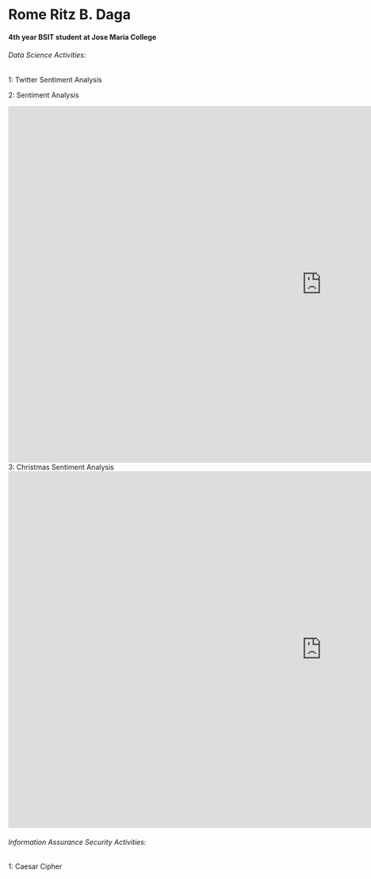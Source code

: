 <h1>Rome Ritz B. Daga</h1>

<h4>4th year BSIT student at Jose Maria College</h4>

<h6>Data Science Activities:</h6>
  1: Twitter Sentiment Analysis
  
  2: Sentiment Analysis
  <iframe width="1263" height="720" src="https://www.youtube.com/embed/twJiujDIlrc" frameborder="0" allow="accelerometer; autoplay; clipboard-write; encrypted-media; gyroscope; picture-in-picture" allowfullscreen></iframe>
  3: Christmas Sentiment Analysis
  <iframe width="1263" height="720" src="https://www.youtube.com/embed/XbDL28k_fGw" frameborder="0" allow="accelerometer; autoplay; clipboard-write; encrypted-media; gyroscope; picture-in-picture" allowfullscreen></iframe>
<br>

<h6>Information Assurance Security Activities:</h6>
  1: Caesar Cipher
